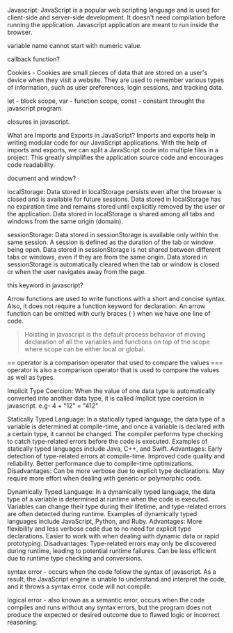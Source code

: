 Javascript: JavaScript is a popular web scripting language and is used for client-side and server-side development. It doesn't need compilation before running the application. Javascript application are meant to run inside the browser.

variable name cannot start with numeric value.

callback function?

Cookies - Cookies are small pieces of data that are stored on a user's device when they visit a website. They are used to remember various types of information, such as user preferences, login sessions, and tracking data.

let - block scope, var - function scope, const - constant throught the javascript program.

closures in javascript.

What are Imports and Exports in JavaScript?
Imports and exports help in writing modular code for our JavaScript applications. With the help of imports and exports, we can split a JavaScript code into multiple files in a project. This greatly simplifies the application source code and encourages code readability.

document and window?

localStorage:
Data stored in localStorage persists even after the browser is closed and is available for future sessions.
Data stored in localStorage has no expiration time and remains stored until explicitly removed by the user or the application.
Data stored in localStorage is shared among all tabs and windows from the same origin (domain).

sessionStorage:
Data stored in sessionStorage is available only within the same session. A session is defined as the duration of the tab or window being open.
Data stored in sessionStorage is not shared between different tabs or windows, even if they are from the same origin.
Data stored in sessionStorage is automatically cleared when the tab or window is closed or when the user navigates away from the page.

this keyword in javascript?

Arrow functions are used to write functions with a short and concise syntax.  Also, it does not require a function keyword for declaration. An arrow function can be omitted with curly braces { } when we have one line of code.

> Hoisting in javascript is the default process behavior of moving declaration of all the variables and functions on top of the scope where scope can be either local or global.

== operator is a comparison operator that used to compare the values
=== operator is also a comparison operator that is used to compare the values as well as types.

Implicit Type Coercion:
When the value of one data type is automatically converted into another data type, it is called Implicit type coercion in javascript. e.g- 4 + "12" = "412"

Statically Typed Language:
In a statically typed language, the data type of a variable is determined at compile-time, and once a variable is declared with a certain type, it cannot be changed. The compiler performs type checking to catch type-related errors before the code is executed.
Examples of statically typed languages include Java, C++, and Swift.
Advantages:
Early detection of type-related errors at compile-time.
Improved code quality and reliability.
Better performance due to compile-time optimizations.
Disadvantages:
Can be more verbose due to explicit type declarations.
May require more effort when dealing with generic or polymorphic code.

Dynamically Typed Language:
In a dynamically typed language, the data type of a variable is determined at runtime when the code is executed. Variables can change their type during their lifetime, and type-related errors are often detected during runtime.
Examples of dynamically typed languages include JavaScript, Python, and Ruby.
Advantages:
More flexibility and less verbose code due to no need for explicit type declarations.
Easier to work with when dealing with dynamic data or rapid prototyping.
Disadvantages:
Type-related errors may only be discovered during runtime, leading to potential runtime failures.
Can be less efficient due to runtime type checking and conversions.

syntax error - occurs when the code follow the syntax of javascript. As a result, the JavaScript engine is unable to understand and interpret the code, and it throws a syntax error. code will not compile.

logical error - also known as a semantic error, occurs when the code compiles and runs without any syntax errors, but the program does not produce the expected or desired outcome due to flawed logic or incorrect reasoning.